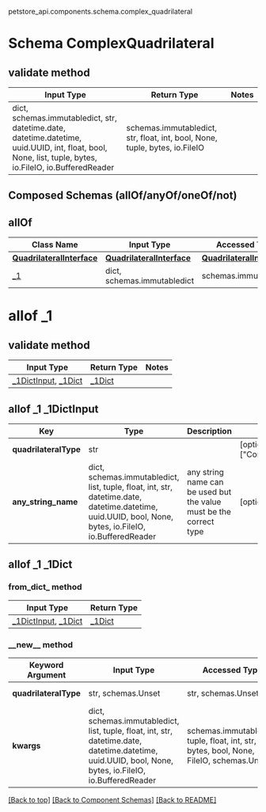 petstore_api.components.schema.complex_quadrilateral
# Schema ComplexQuadrilateral

## validate method
Input Type | Return Type | Notes
------------ | ------------- | -------------
dict, schemas.immutabledict, str, datetime.date, datetime.datetime, uuid.UUID, int, float, bool, None, list, tuple, bytes, io.FileIO, io.BufferedReader | schemas.immutabledict, str, float, int, bool, None, tuple, bytes, io.FileIO |

## Composed Schemas (allOf/anyOf/oneOf/not)
## allOf
Class Name | Input Type | Accessed Type | Description | Notes
------------- | ------------- | ------------- | ------------- | -------------
[**QuadrilateralInterface**](quadrilateral_interface.md) | [**QuadrilateralInterface**](quadrilateral_interface.md) | [**QuadrilateralInterface**](quadrilateral_interface.md) |  |
[_1](#allof-_1) | dict, schemas.immutabledict | schemas.immutabledict |  |

# allof _1

## validate method
Input Type | Return Type | Notes
------------ | ------------- | -------------
[_1DictInput](#allof-_1-_1dictinput), [_1Dict](#allof-_1-_1dict) | [_1Dict](#allof-_1-_1dict) |

## allof _1 _1DictInput
Key | Type |  Description | Notes
------------ | ------------- | ------------- | -------------
**quadrilateralType** | str |  | [optional] must be one of ["ComplexQuadrilateral"]
**any_string_name** | dict, schemas.immutabledict, list, tuple, float, int, str, datetime.date, datetime.datetime, uuid.UUID, bool, None, bytes, io.FileIO, io.BufferedReader | any string name can be used but the value must be the correct type | [optional]

## allof _1 _1Dict
### from_dict_ method
Input Type | Return Type
---------- | -----------
[_1DictInput](#allof-_1-_1dictinput), [_1Dict](#allof-_1-_1dict) | [_1Dict](#allof-_1-_1dict)

### &lowbar;&lowbar;new&lowbar;&lowbar; method
Keyword Argument | Input Type | Accessed Type | Description | Notes
------------ | ------------- | ------------- | ------------- | -------------
**quadrilateralType** | str, schemas.Unset | str, schemas.Unset |  | [optional] must be one of ["ComplexQuadrilateral"]
**kwargs** | dict, schemas.immutabledict, list, tuple, float, int, str, datetime.date, datetime.datetime, uuid.UUID, bool, None, bytes, io.FileIO, io.BufferedReader | schemas.immutabledict, tuple, float, int, str, bytes, bool, None, FileIO, schemas.Unset | any string name can be used but the value must be the correct type | [optional] typed value is accessed with the get_additional_property_ method

[[Back to top]](#top) [[Back to Component Schemas]](../../../README.md#Component-Schemas) [[Back to README]](../../../README.md)
